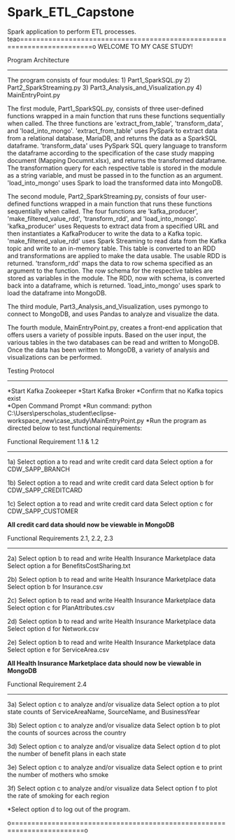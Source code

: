 # Spark_ETL_Capstone
Spark application to perform ETL processes.
  teao========================================================================o
WELCOME TO MY CASE STUDY!     

Program Architecture
-------	------------
The program consists of four modules:
	1) Part1_SparkSQL.py
	2) Part2_SparkStreaming.py
	3) Part3_Analysis_and_Visualization.py
	4) MainEntryPoint.py

The first module, Part1_SparkSQL.py, consists of three user-defined functions wrapped in a main function that runs these functions sequentially when called.
The three functions are 'extract_from_table', 'transform_data', and 'load_into_mongo'.
'extract_from_table' uses PySpark to extract data from a relational database, MariaDB, and returns the data as a SparkSQL dataframe.
'transform_data' uses PySpark SQL query language to transform the dataframe according to the specification of the case study mapping document (Mapping Documnt.xlsx), and returns the transformed dataframe.
The transformation query for each respective table is stored in the module as a string variable, and must be passed in to the function as an argument.
'load_into_mongo' uses Spark to load the transformed data into MongoDB.

The second module, Part2_SparkStreaming.py, consists of four user-defined functions wrapped in a main function that runs these functions sequentially when called.
The four functions are 'kafka_producer', 'make_filtered_value_rdd', 'transform_rdd', and 'load_into_mongo'.
'kafka_producer' uses Requests to extract data from a specified URL and then instantiates a KafkaProducer to write the data to a Kafka topic.
'make_filtered_value_rdd' uses Spark Streaming to read data from the Kafka topic and write to an in-memory table. 
This table is converted to an RDD and transformations are applied to make the data usable. The usable RDD is returned.
'transform_rdd' maps the data to row schema specified as an argument to the function. The row schema for the respective tables are stored as variables in the module.
The RDD, now with schema, is converted back into a dataframe, which is returned.
'load_into_mongo' uses spark to load the dataframe into MongoDB.

The third module, Part3_Analysis_and_Visualization, uses pymongo to connect to MongoDB, and uses Pandas to analyze and visualize the data.

The fourth module, MainEntryPoint.py, creates a front-end application that offers users a variety of possible inputs. Based on the user input, the various tables in the two databases can be read and written to MongoDB.
Once the data has been written to MongoDB, a variety of analysis and visualizations can be performed. 


Testing Protocol
-------	--------

*Start Kafka Zookeeper
*Start Kafka Broker
	*Confirm that no Kafka topics exist   
*Open Command Prompt
	*Run command: python C:\Users\perscholas_student\eclipse-workspace_new\case_study\MainEntryPoint.py
*Run the program as directed below to test functional requirements:


Functional Requirement 1.1 & 1.2 
---------------------- ---------
1a)
Select option a to read and write credit card data
Select option a for CDW_SAPP_BRANCH

1b)
Select option a to read and write credit card data
Select option b for CDW_SAPP_CREDITCARD

1c)
Select option a to read and write credit card data
Select option c for CDW_SAPP_CUSTOMER

**All credit card data should now be viewable in MongoDB**


Functional Requirements 2.1, 2.2, 2.3
----------------------- -------------
2a)
Select option b to read and write Health Insurance Marketplace data
Select option a for BenefitsCostSharing.txt

2b)
Select option b to read and write Health Insurance Marketplace data
Select option b for Insurance.csv

2c)
Select option b to read and write Health Insurance Marketplace data
Select option c for PlanAttributes.csv

2d)
Select option b to read and write Health Insurance Marketplace data
Select option d for Network.csv

2e)
Select option b to read and write Health Insurance Marketplace data
Select option e for ServiceArea.csv

**All Health Insurance Marketplace data should now be viewable in MongoDB**


Functional Requirement 2.4
---------------------- ---
3a)
Select option c to analyze and/or visualize data
Select option a to plot state counts of ServiceAreaName, SourceName, and BusinessYear 

3b)
Select option c to analyze and/or visualize data
Select option b to plot the counts of sources across the country  

3d)
Select option c to analyze and/or visualize data
Select option d to plot the number of benefit plans in each state 

3e)
Select option c to analyze and/or visualize data
Select option e to print the number of mothers who smoke

3f)
Select option c to analyze and/or visualize data
Select option f to plot the rate of smoking for each region


*Select option d to log out of the program.

o========================================================================o